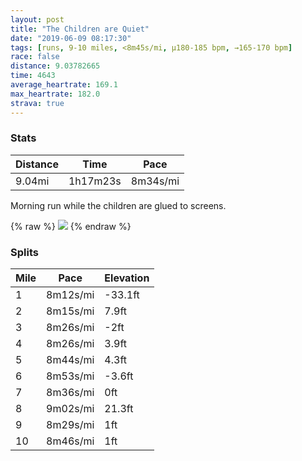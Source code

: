 ```yaml
---
layout: post
title: "The Children are Quiet"
date: "2019-06-09 08:17:30"
tags: [runs, 9-10 miles, <8m45s/mi, μ180-185 bpm, →165-170 bpm]
race: false
distance: 9.03782665
time: 4643
average_heartrate: 169.1
max_heartrate: 182.0
strava: true
---
```


### Stats

| Distance | Time | Pace |
|----------|------|------|
|9.04mi|1h17m23s|8m34s/mi|

Morning run while the children are glued to screens.

{% raw %}
<img src='https://maps.googleapis.com/maps/api/staticmap?maptype=roadmap&path=enc:utrwFnhqbMFSBkAMs@wCgCeAwAiAg@GMCs@Fg@fAaEr@{ANs@I_@q@{@oBqAM_@@c@hAcCPu@\_A`@u@r@eDb@g@Ri@l@cEr@aB`@yAj@wAHi@Eu@FU^Y`AKx@WdCcBt@{@\u@rA{Br@_A|@s@`Aa@fAS`DDzBd@dBn@|AGbAHxC|@fEpCtCjAtCvA|Af@xFf@lKnAnBN`AGdBHjDnAfCrAvDrApC|A|@XbAh@bCp@tDhBjBjA`BnBr@zAp@lCh@rEVnLNrCFrECRKNHXJvACh@_@zBCdAJjDS~CApAJnAPfALTn@\FP?xAKfCRxB_@t@An@Lz@lAdDp@hDAbA\tDBvA\`CGhCZ`BFv@z@nBJbAPj@v@\^b@Xp@D`Al@VtAdBn@fAnBzDFTIt@jA`EhC~Dj@~BjAjAH\HtAAhB`BzCdB`Fb@d@ZGf@FvB|@`@t@p@Fv@dAh@zA@^IhATdA@t@T\Nr@?\O~@Fz@?^a@fAMNW?i@UODm@lBHnBAd@s@nAi@n@]Jy@Ek@Vg@Gc@WQ@m@Vo@r@g@lCFdFI|@UnAc@z@yAxA[r@Qx@[`A[Tg@Dw@OQq@y@iBSSk@Ho@Yu@Kq@fASr@MFo@Y{Dy@qC?uB{@{@My@Au@a@gBGOOIc@AsCYk@oAu@sCgAkAp@k@v@ER@l@EXUp@QPwAYiAc@eAX_@@_Bi@sAOkAVkB]yCIeAOMKCMHgBAeBLq@AkAPaABsBXqBOWk@_@_@?yEs@q@?k@Jw@Gq@OyCoA{COiA?_Fy@gE]{GcAaDYeCGiBBOIUe@USkDSyBYe@Oy@k@k@?uATyBLoCEiASyDSMQGs@m@SiAIo@JqAa@{CGOcCQo@UyAKOYK}@@QGS_@Mc@Aw@J{AW}A@yA`@{BVc@Bk@ScBC}Cc@kHM{@KaBDIp@[RUKy@a@y@Ea@XqAv@sATcA`@aANkBd@uBjBkEn@oCFu@n@wBn@e@?qAXWj@iALsAXm@\wAZY^iAV_@FyA`@kANYn@]JQRaAGmABQ`A}AdA_C^gCVq@Gc@i@gA{@y@Wc@i@MGIE_@mAOi@O]g@I]@y@|@kDs@gAs@y@d@y@TSf@Hb@p@]xAKnA&key=AIzaSyC1MId7bFpkLXNAaYhBSTb8jLyiSqzbDtM&size=800x800&markers=color:yellow|label:S|40.73307,-73.98552&markers=color:green|label:F|40.73352000000007,-73.98564999999999'>
{% endraw %}

### Splits

| Mile | Pace | Elevation |
|------|------|-----------|
|1|8m12s/mi|-33.1ft|
|2|8m15s/mi|7.9ft|
|3|8m26s/mi|-2ft|
|4|8m26s/mi|3.9ft|
|5|8m44s/mi|4.3ft|
|6|8m53s/mi|-3.6ft|
|7|8m36s/mi|0ft|
|8|9m02s/mi|21.3ft|
|9|8m29s/mi|1ft|
|10|8m46s/mi|1ft|

